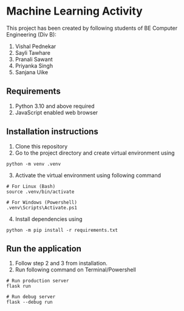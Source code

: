 # Machine Learning Activity 

This project has been created by following students of BE Computer Engineering (Div B):
1. Vishal Pednekar
2. Sayli Tawhare
3. Pranali Sawant
4. Priyanka Singh
5. Sanjana Uike

## Requirements

1. Python 3.10 and above required
2. JavaScript enabled web browser

## Installation instructions

1. Clone this repository
2. Go to the project directory and create virtual environment using
  ```
  python -m venv .venv
  ```
3. Activate the virtual environment using following command
  ```
  # For Linux (Bash)
  source .venv/bin/activate
  
  # For Windows (Powershell)
  .venv\Scripts\Activate.ps1
  ```
4. Install dependencies using
  ```
  python -m pip install -r requirements.txt
  ```
  
## Run the application

1. Follow step 2 and 3 from installation.
2. Run following command on Terminal/Powershell
  ```
  # Run production server
  flask run
  
  # Run debug server
  flask --debug run
  ```
